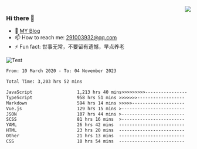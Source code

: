 <img align='right' src='https://github-readme-stats.vercel.app/api?username=niaogege&show_icons=true&theme=radical'/>

### Hi there 👋

- 🌱 [MY Blog](https://bythewayer.com/)
- 📫 How to reach me: 291003932@qq.com
- ⚡ Fun fact:  世事无常，不要留有遗憾，早点养老

![Test](https://github-readme-stats.vercel.app/api/top-langs/?username=niaogege&layout=compact)

<!--START_SECTION:waka-->

```txt
From: 10 March 2020 - To: 04 November 2023

Total Time: 3,203 hrs 52 mins

JavaScript                 1,213 hrs 40 mins>>>>>>>>>----------------   37.88 %
TypeScript                 958 hrs 51 mins >>>>>>>------------------   29.93 %
Markdown                   594 hrs 14 mins >>>>>--------------------   18.55 %
Vue.js                     129 hrs 15 mins >------------------------   04.03 %
JSON                       107 hrs 44 mins >------------------------   03.36 %
SCSS                       81 hrs 16 mins  >------------------------   02.54 %
YAML                       26 hrs 42 mins  -------------------------   00.83 %
HTML                       23 hrs 20 mins  -------------------------   00.73 %
Other                      21 hrs 13 mins  -------------------------   00.66 %
CSS                        10 hrs 54 mins  -------------------------   00.34 %
```

<!--END_SECTION:waka-->
